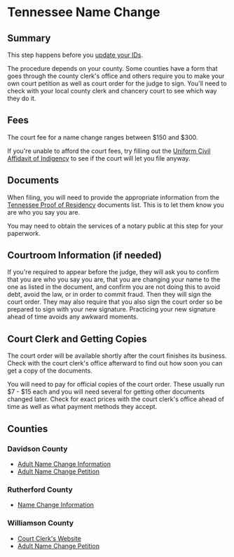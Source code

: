 # Tennessee Name Change

## Summary
This step happens before you [update your IDs](TN-UpdateIds.md).

The procedure depends on your county. Some counties have a form that goes through the county clerk's office and others require you to make your own court petition as well as court order for the judge to sign. You'll need to check with your local county clerk and chancery court to see which way they do it.

## Fees
The court fee for a name change ranges between $150 and $300.

If you're unable to afford the court fees, try filling out the [Uniform Civil Affidavit of Indigency](https://www.tncourts.gov/sites/default/files/uniform_civil_affidavit_of_indigency.pdf) to see if the court will let you file anyway.

## Documents
When filing, you will need to provide the appropriate information from the [Tennessee Proof of Residency](https://www.tn.gov/safety/driver-services/classd/tnresidency.html) documents list. This is to let them know you are who you say you are.

You may need to obtain the services of a notary public at this step for your paperwork.

## Courtroom Information (if needed)
If you're required to appear before the judge, they will ask you to confirm that you are who you say you are, that you are changing your name to the one as listed in the document, and confirm you are not doing this to avoid debt, avoid the law, or in order to commit fraud. Then they will sign the court order. They may also require that you also sign the court order so be prepared to sign with your new signature. Practicing your new signature ahead of time avoids any awkward moments.

## Court Clerk and Getting Copies
The court order will be available shortly after the court finishes its business. Check with the court clerk's office afterward to find out how soon you can get a copy of the documents.

You will need to pay for official copies of the court order. These usually run $7 - $15 each and you will need several for getting other documents changed later. Check for exact prices with the court clerk's office ahead of time as well as what payment methods they accept.

## Counties
### Davidson County
* [Adult Name Change Information](https://chanceryclerkandmaster.nashville.gov/wp-content/uploads/Name-Change-Adult-Information-updated-2.11.20.pdf)
* [Adult Name Change Petition](https://chanceryclerkandmaster.nashville.gov/wp-content/uploads/Name-Change-Petition-Adult-07-29-2021.pdf)

### Rutherford County
* [Name Change Information](https://rutherfordcountytn.gov/name-change)

### Williamson County
* [Court Clerk's Website](https://www.williamsoncounty-tn.gov/243/Circuit-Court-Clerk)
* [Adult Name Change Petition](https://www.williamsoncounty-tn.gov/DocumentCenter/View/339/Petition-For-name-Change)

